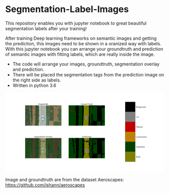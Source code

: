 # Segmentation-Label-Images
This repository enables you with jupyter notebook to great beautiful segmentation labels after your training!


After training Deep learning frameworks on semantic images and getting the prediction, this images need to be shown in a oranized way with labels. With this jupyter notebook you can arrange your groundtruth and prediction of semantic images with fitting labels, which are really inside the image. 

* The code will arrange your images, groundtruth, segmentation overlay and prediction.
* There will be placed the segmentation tags from the prediction image on the right side as labels.
* Written in python 3.6


![alt text](https://github.com/vaschindler/Segmentation-Label-Images/blob/master/aero63_40_01.jpg)

Image and groundtruth are from the dataset Aeroscapes: https://github.com/ishann/aeroscapes

